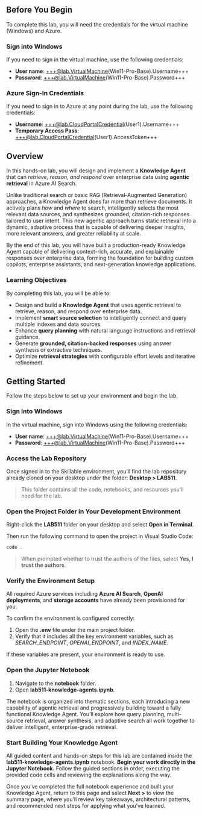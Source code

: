 ## Before You Begin

To complete this lab, you will need the credentials for the virtual machine (Windows) and Azure.

### Sign into Windows

If you need to sign in the virtual machine, use the following credentials:

- **User name**: +++@lab.VirtualMachine(Win11-Pro-Base).Username+++  
- **Password**: +++@lab.VirtualMachine(Win11-Pro-Base).Password+++

### Azure Sign-In Credentials

If you need to sign in to Azure at any point during the lab, use the following credentials:  

- **Username**: +++@lab.CloudPortalCredential(User1).Username+++  
- **Temporary Access Pass**: +++@lab.CloudPortalCredential(User1).AccessToken+++

## Overview

In this hands-on lab, you will design and implement a **Knowledge Agent** that can *retrieve, reason, and respond* over enterprise data using **agentic retrieval** in Azure AI Search.

Unlike traditional search or basic RAG (Retrieval-Augmented Generation) approaches, a Knowledge Agent does far more than retrieve documents. It actively plans *how* and *where* to search, intelligently selects the most relevant data sources, and synthesizes grounded, citation-rich responses tailored to user intent. This new agentic approach turns static retrieval into a dynamic, adaptive process that is capable of delivering deeper insights, more relevant answers, and greater reliability at scale.

By the end of this lab, you will have built a production-ready Knowledge Agent capable of delivering context-rich, accurate, and explainable responses over enterprise data, forming the foundation for building custom copilots, enterprise assistants, and next-generation knowledge applications.

### Learning Objectives

By completing this lab, you will be able to:

- Design and build a **Knowledge Agent** that uses agentic retrieval to retrieve, reason, and respond over enterprise data.  
- Implement **smart source selection** to intelligently connect and query multiple indexes and data sources.  
- Enhance **query planning** with natural language instructions and retrieval guidance.  
- Generate **grounded, citation-backed responses** using answer synthesis or extractive techniques.  
- Optimize **retrieval strategies** with configurable effort levels and iterative refinement.

## Getting Started

Follow the steps below to set up your environment and begin the lab.

### Sign into Windows

In the virtual machine, sign into Windows using the following credentials:

- **User name**: +++@lab.VirtualMachine(Win11-Pro-Base).Username+++  
- **Password**: +++@lab.VirtualMachine(Win11-Pro-Base).Password+++

### Access the Lab Repository

Once signed in to the Skillable environment, you’ll find the lab repository already cloned on your desktop under the folder: **Desktop > LAB511**.

> This folder contains all the code, notebooks, and resources you’ll need for the lab.

### Open the Project Folder in Your Development Environment

Right-click the **LAB511** folder on your desktop and select **Open in Terminal**.

Then run the following command to open the project in Visual Studio Code:

```powershell
code .
```

> When prompted whether to trust the authors of the files, select **Yes, I trust the authors**.

### Verify the Environment Setup

All required Azure services including **Azure AI Search**, **OpenAI deployments**, and **storage accounts** have already been provisioned for you.

To confirm the environment is configured correctly:

1. Open the **.env** file under the main project folder.  
2. Verify that it includes all the key environment variables, such as *SEARCH_ENDPOINT*, *OPENAI_ENDPOINT*, and *INDEX_NAME*.

If these variables are present, your environment is ready to use.

### Open the Jupyter Notebook

1. Navigate to the **notebook** folder.  
2. Open **lab511-knowledge-agents.ipynb**.

The notebook is organized into thematic sections, each introducing a new capability of agentic retrieval and progressively building toward a fully functional Knowledge Agent. You’ll explore how query planning, multi-source retrieval, answer synthesis, and adaptive search all work together to deliver intelligent, enterprise-grade retrieval.

### Start Building Your Knowledge Agent

All guided content and hands-on steps for this lab are contained inside the **lab511-knowledge-agents.ipynb** notebook. **Begin your work directly in the Jupyter Notebook.** Follow the guided sections in order, executing the provided code cells and reviewing the explanations along the way.

Once you’ve completed the full notebook experience and built your Knowledge Agent, return to this page and select **Next >** to view the summary page, where you’ll review key takeaways, architectural patterns, and recommended next steps for applying what you’ve learned.
